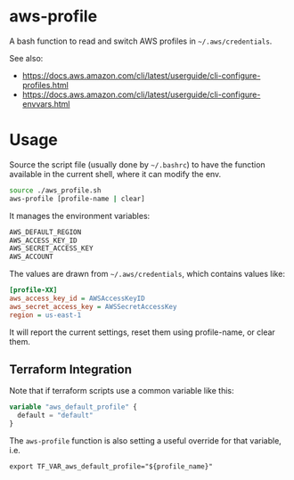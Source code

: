 # aws-profile

A bash function to read and switch AWS profiles in `~/.aws/credentials`.

See also:

- https://docs.aws.amazon.com/cli/latest/userguide/cli-configure-profiles.html
- https://docs.aws.amazon.com/cli/latest/userguide/cli-configure-envvars.html

# Usage

Source the script file (usually done by `~/.bashrc`) to have the function
available in the current shell, where it can modify the env.

```bash
source ./aws_profile.sh
aws-profile [profile-name | clear]
```

It manages the environment variables:

```bash
AWS_DEFAULT_REGION
AWS_ACCESS_KEY_ID
AWS_SECRET_ACCESS_KEY
AWS_ACCOUNT
```

The values are drawn from `~/.aws/credentials`, which contains values like:

```ini
[profile-XX]
aws_access_key_id = AWSAccessKeyID
aws_secret_access_key = AWSSecretAccessKey
region = us-east-1
```

It will report the current settings, reset them using profile-name, or clear
them.

## Terraform Integration

Note that if terraform scripts use a common variable like this:

```terraform
variable "aws_default_profile" {
  default = "default"
}
```

The `aws-profile` function is also setting a useful override for that variable, i.e.

```shell
export TF_VAR_aws_default_profile="${profile_name}"
```
